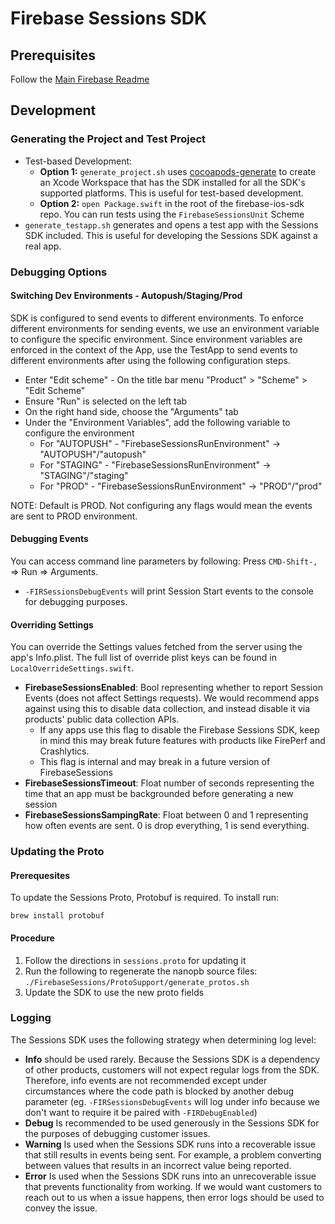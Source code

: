 # Firebase Sessions SDK

## Prerequisites
Follow the [Main Firebase Readme](https://github.com/firebase/firebase-ios-sdk#development)

## Development
### Generating the Project and Test Project

 - Test-based Development:
    - **Option 1:** `generate_project.sh` uses [cocoapods-generate](https://github.com/square/cocoapods-generate) to create an Xcode Workspace that has the SDK installed for all the SDK's supported platforms. This is useful for test-based development.
    - **Option 2:** `open Package.swift` in the root of the firebase-ios-sdk repo. You can run tests using the `FirebaseSessionsUnit` Scheme
 - `generate_testapp.sh` generates and opens a test app with the Sessions SDK included. This is useful for developing the Sessions SDK against a real app.

### Debugging Options

#### Switching Dev Environments - Autopush/Staging/Prod
SDK is configured to send events to different environments. To enforce different environments for sending events, we use an environment variable to configure the specific environment. Since environment variables are enforced in the context of the App, use the TestApp to send events to different environments after using the following configuration steps.

- Enter "Edit scheme" - On the title bar menu "Product" > "Scheme" > "Edit Scheme"
- Ensure "Run" is selected on the left tab
- On the right hand side, choose the "Arguments" tab
- Under the "Environment Variables", add the following variable to configure the environment
   - For "AUTOPUSH" - "FirebaseSessionsRunEnvironment" -> "AUTOPUSH"/"autopush"
   - For "STAGING" - "FirebaseSessionsRunEnvironment" -> "STAGING"/"staging"
   - For "PROD" - "FirebaseSessionsRunEnvironment" -> "PROD"/"prod"

NOTE: Default is PROD. Not configuring any flags would mean the events are sent to PROD environment.

#### Debugging Events
You can access command line parameters by following: Press `CMD-Shift-,` => Run => Arguments.

 - `-FIRSessionsDebugEvents` will print Session Start events to the console for debugging purposes.

#### Overriding Settings
You can override the Settings values fetched from the server using the app's Info.plist. The full list of override plist keys can be found in `LocalOverrideSettings.swift`.

 - **FirebaseSessionsEnabled**: Bool representing whether to report Session Events (does not affect Settings requests). We would recommend apps against using this to disable data collection, and instead disable it via products' public data collection APIs.
     - If any apps use this flag to disable the Firebase Sessions SDK, keep in mind this may break future features with products like FirePerf and Crashlytics. 
     - This flag is internal and may break in a future version of FirebaseSessions
 - **FirebaseSessionsTimeout**: Float number of seconds representing the time that an app must be backgrounded before generating a new session
 - **FirebaseSessionsSampingRate**: Float between 0 and 1 representing how often events are sent. 0 is drop everything, 1 is send everything.

### Updating the Proto
#### Prerequesites
To update the Sessions Proto, Protobuf is required. To install run:

```
brew install protobuf
```

#### Procedure
 1. Follow the directions in `sessions.proto` for updating it
 1. Run the following to regenerate the nanopb source files: `./FirebaseSessions/ProtoSupport/generate_protos.sh`
 1. Update the SDK to use the new proto fields


### Logging
The Sessions SDK uses the following strategy when determining log level:
 - **Info** should be used rarely. Because the Sessions SDK is a dependency of other products, customers will not expect regular logs from the SDK. Therefore, info events are not recommended except under circumstances where the code path is blocked by another debug parameter (eg. `-FIRSessionsDebugEvents` will log under info because we don't want to require it be paired with `-FIRDebugEnabled`)
 - **Debug** Is recommended to be used generously in the Sessions SDK for the purposes of debugging customer issues.
 - **Warning** Is used when the Sessions SDK runs into a recoverable issue that still results in events being sent. For example, a problem converting between values that results in an incorrect value being reported.
 - **Error** Is used when the Sessions SDK runs into an unrecoverable issue that prevents functionality from working. If we would want customers to reach out to us when a issue happens, then error logs should be used to convey the issue.
